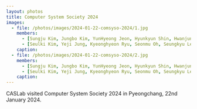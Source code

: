 ```yaml
---
layout: photos
title: Computer System Society 2024
images:
  - file: /photos/images/2024-01-22-comsyso-2024/1.jpg
    members:  
      - [Sungju Kim, Jungbo Kim, YunHyeong Jeon, Hyunkyun Shin, Hwanjun Lee, Minhyeok An]
      - [Seulki Kim, Yeji Jung, Kyeonghyeon Ryu, Seonmu Oh, Seungkyu Lee]
    caption: 
  - file: /photos/images/2024-01-22-comsyso-2024/2.jpg
    members:  
      - [Sungju Kim, Jungbo Kim, YunHyeong Jeon, Hyunkyun Shin, Hwanjun Lee, Minhyeok An]
      - [Seulki Kim, Yeji Jung, Kyeonghyeon Ryu, Seonmu Oh, Seungkyu Lee]
    caption: 
---
```


CASLab visited Computer System Society 2024 in Pyeongchang, 22nd January 2024.